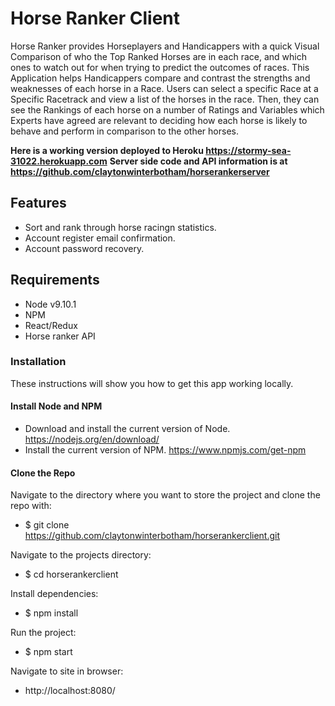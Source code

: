 # Horse Ranker Client

Horse Ranker provides Horseplayers and Handicappers with a quick Visual Comparison of who the Top Ranked Horses are in each race, and which ones to watch out for when trying to predict the outcomes of races. This Application helps Handicappers compare and contrast the strengths and weaknesses of each horse in a Race.
Users can select a specific Race at a Specific Racetrack and view a list of the horses in the race. Then, they can see the Rankings of each horse on a number of Ratings and Variables which Experts have agreed are relevant to deciding how each horse is likely to behave and perform in comparison to the other horses.

**Here is a working version deployed to Heroku https://stormy-sea-31022.herokuapp.com**
**Server side code and API information is at https://github.com/claytonwinterbotham/horserankerserver**

## Features
- Sort and rank through horse racingn statistics.
- Account register email confirmation.
- Account password recovery.


## Requirements
- Node v9.10.1
- NPM
- React/Redux
- Horse ranker API

### Installation
These instructions will show you how to get this app working locally.

#### Install Node and NPM

- Download and install the current version of Node. https://nodejs.org/en/download/ 
- Install the current version of NPM. https://www.npmjs.com/get-npm 

#### Clone the Repo
Navigate to the directory where you want to store the project and clone the repo with:

- $ git clone https://github.com/claytonwinterbotham/horserankerclient.git

Navigate to the projects directory:

- $ cd horserankerclient

Install dependencies:

- $ npm install

Run the project:

- $ npm start

Navigate to site in browser:

- http://localhost:8080/
